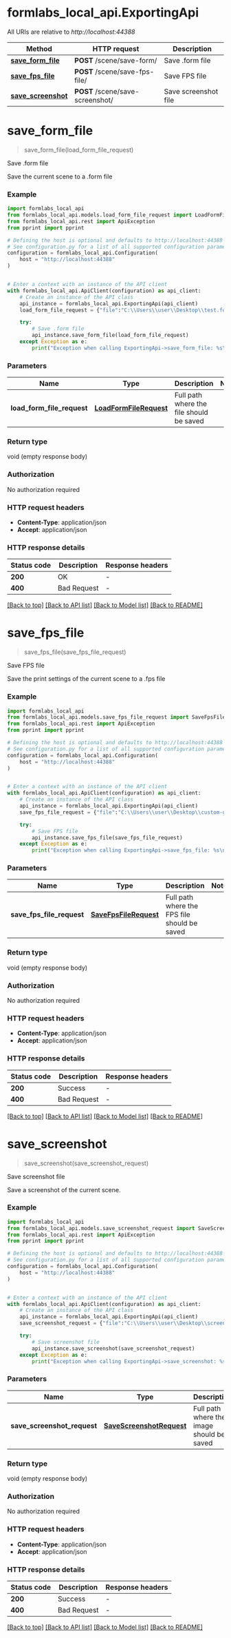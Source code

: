 # formlabs_local_api.ExportingApi

All URIs are relative to *http://localhost:44388*

Method | HTTP request | Description
------------- | ------------- | -------------
[**save_form_file**](ExportingApi.md#save_form_file) | **POST** /scene/save-form/ | Save .form file
[**save_fps_file**](ExportingApi.md#save_fps_file) | **POST** /scene/save-fps-file/ | Save FPS file
[**save_screenshot**](ExportingApi.md#save_screenshot) | **POST** /scene/save-screenshot/ | Save screenshot file


# **save_form_file**
> save_form_file(load_form_file_request)

Save .form file

Save the current scene to a .form file

### Example


```python
import formlabs_local_api
from formlabs_local_api.models.load_form_file_request import LoadFormFileRequest
from formlabs_local_api.rest import ApiException
from pprint import pprint

# Defining the host is optional and defaults to http://localhost:44388
# See configuration.py for a list of all supported configuration parameters.
configuration = formlabs_local_api.Configuration(
    host = "http://localhost:44388"
)


# Enter a context with an instance of the API client
with formlabs_local_api.ApiClient(configuration) as api_client:
    # Create an instance of the API class
    api_instance = formlabs_local_api.ExportingApi(api_client)
    load_form_file_request = {"file":"C:\\Users\\user\\Desktop\\test.form"} # LoadFormFileRequest | Full path where the file should be saved

    try:
        # Save .form file
        api_instance.save_form_file(load_form_file_request)
    except Exception as e:
        print("Exception when calling ExportingApi->save_form_file: %s\n" % e)
```



### Parameters


Name | Type | Description  | Notes
------------- | ------------- | ------------- | -------------
 **load_form_file_request** | [**LoadFormFileRequest**](LoadFormFileRequest.md)| Full path where the file should be saved | 

### Return type

void (empty response body)

### Authorization

No authorization required

### HTTP request headers

 - **Content-Type**: application/json
 - **Accept**: application/json

### HTTP response details

| Status code | Description | Response headers |
|-------------|-------------|------------------|
**200** | OK |  -  |
**400** | Bad Request |  -  |

[[Back to top]](#) [[Back to API list]](../README.md#documentation-for-api-endpoints) [[Back to Model list]](../README.md#documentation-for-models) [[Back to README]](../README.md)

# **save_fps_file**
> save_fps_file(save_fps_file_request)

Save FPS file

Save the print settings of the current scene to a .fps file

### Example


```python
import formlabs_local_api
from formlabs_local_api.models.save_fps_file_request import SaveFpsFileRequest
from formlabs_local_api.rest import ApiException
from pprint import pprint

# Defining the host is optional and defaults to http://localhost:44388
# See configuration.py for a list of all supported configuration parameters.
configuration = formlabs_local_api.Configuration(
    host = "http://localhost:44388"
)


# Enter a context with an instance of the API client
with formlabs_local_api.ApiClient(configuration) as api_client:
    # Create an instance of the API class
    api_instance = formlabs_local_api.ExportingApi(api_client)
    save_fps_file_request = {"file":"C:\\Users\\user\\Desktop\\custom-grey.fps"} # SaveFpsFileRequest | Full path where the FPS file should be saved

    try:
        # Save FPS file
        api_instance.save_fps_file(save_fps_file_request)
    except Exception as e:
        print("Exception when calling ExportingApi->save_fps_file: %s\n" % e)
```



### Parameters


Name | Type | Description  | Notes
------------- | ------------- | ------------- | -------------
 **save_fps_file_request** | [**SaveFpsFileRequest**](SaveFpsFileRequest.md)| Full path where the FPS file should be saved | 

### Return type

void (empty response body)

### Authorization

No authorization required

### HTTP request headers

 - **Content-Type**: application/json
 - **Accept**: application/json

### HTTP response details

| Status code | Description | Response headers |
|-------------|-------------|------------------|
**200** | Success |  -  |
**400** | Bad Request |  -  |

[[Back to top]](#) [[Back to API list]](../README.md#documentation-for-api-endpoints) [[Back to Model list]](../README.md#documentation-for-models) [[Back to README]](../README.md)

# **save_screenshot**
> save_screenshot(save_screenshot_request)

Save screenshot file

Save a screenshot of the current scene.

### Example


```python
import formlabs_local_api
from formlabs_local_api.models.save_screenshot_request import SaveScreenshotRequest
from formlabs_local_api.rest import ApiException
from pprint import pprint

# Defining the host is optional and defaults to http://localhost:44388
# See configuration.py for a list of all supported configuration parameters.
configuration = formlabs_local_api.Configuration(
    host = "http://localhost:44388"
)


# Enter a context with an instance of the API client
with formlabs_local_api.ApiClient(configuration) as api_client:
    # Create an instance of the API class
    api_instance = formlabs_local_api.ExportingApi(api_client)
    save_screenshot_request = {"file":"C:\\Users\\user\\Desktop\\screenshot.png"} # SaveScreenshotRequest | Full path where the image should be saved

    try:
        # Save screenshot file
        api_instance.save_screenshot(save_screenshot_request)
    except Exception as e:
        print("Exception when calling ExportingApi->save_screenshot: %s\n" % e)
```



### Parameters


Name | Type | Description  | Notes
------------- | ------------- | ------------- | -------------
 **save_screenshot_request** | [**SaveScreenshotRequest**](SaveScreenshotRequest.md)| Full path where the image should be saved | 

### Return type

void (empty response body)

### Authorization

No authorization required

### HTTP request headers

 - **Content-Type**: application/json
 - **Accept**: application/json

### HTTP response details

| Status code | Description | Response headers |
|-------------|-------------|------------------|
**200** | Success |  -  |
**400** | Bad Request |  -  |

[[Back to top]](#) [[Back to API list]](../README.md#documentation-for-api-endpoints) [[Back to Model list]](../README.md#documentation-for-models) [[Back to README]](../README.md)

